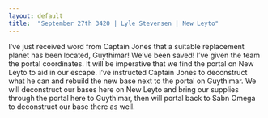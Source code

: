 ```yaml
---
layout: default
title:  "September 27th 3420 | Lyle Stevensen | New Leyto"
---
```


<p>I’ve just received word from Captain Jones that a suitable replacement planet has been located, Guythimar! We’ve been saved! I’ve given the team the portal coordinates. It will be imperative that we find the portal on New Leyto to aid in our escape. I’ve instructed Captain Jones to deconstruct what he can and rebuild the new base next to the portal on Guythimar. We will deconstruct our bases here on New Leyto and bring our supplies through the portal here to Guythimar, then will portal back to Sabn Omega to deconstruct our base there as well.</p>

<!--more-->




